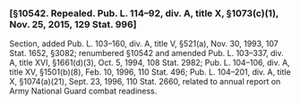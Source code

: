 ### [§10542. Repealed. Pub. L. 114–92, div. A, title X, §1073(c)(1), Nov. 25, 2015, 129 Stat. 996] ###

Section, added Pub. L. 103–160, div. A, title V, §521(a), Nov. 30, 1993, 107 Stat. 1652, §3082; renumbered §10542 and amended Pub. L. 103–337, div. A, title XVI, §1661(d)(3), Oct. 5, 1994, 108 Stat. 2982; Pub. L. 104–106, div. A, title XV, §1501(b)(8), Feb. 10, 1996, 110 Stat. 496; Pub. L. 104–201, div. A, title X, §1074(a)(21), Sept. 23, 1996, 110 Stat. 2660, related to annual report on Army National Guard combat readiness.